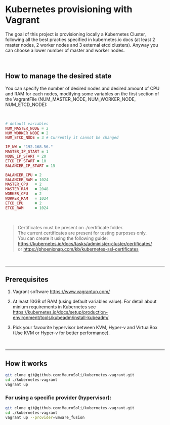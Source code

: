 # Kubernetes provisioning with Vagrant

The goal of this project is provisioning locally a Kubernetes Cluster, following all the best practies specified in kubernetes.io docs (at least 2 master nodes, 2 worker nodes and 3 external etcd clusters). Anyway you can choose a lower number of master and worker nodes.

<br/>

## How to manage the desired state
You can specify the number of desired nodes and desired amount of CPU and RAM for each nodes, modifying some variables on the first section of the VagrantFile (NUM_MASTER_NODE, NUM_WORKER_NODE, NUM_ETCD_NODE):

<br/>

```ruby
# default variables
NUM_MASTER_NODE = 2
NUM_WORKER_NODE = 2
NUM_ETCD_NODE = 3 # Currently it cannot be changed

IP_NW = "192.168.56."
MASTER_IP_START = 1
NODE_IP_START = 20
ETCD_IP_START = 10
BALANCER_IP_START = 15

BALANCER_CPU = 2
BALANCER_RAM = 1024
MASTER_CPU   = 2
MASTER_RAM   = 2048
WORKER_CPU   = 2
WORKER_RAM   = 1024
ETCD_CPU     = 2
ETCD_RAM     = 1024
```

<br/>

>Certificates must be present on ./certificate folder. <br/>
>The current certificates are present for testing purposes only. <br/>
>You can create it using the following guide: 
>https://kubernetes.io/docs/tasks/administer-cluster/certificates/ <br/>
>or
>https://phoenixnap.com/kb/kubernetes-ssl-certificates

<br/>

---
## Prerequisites
1. Vagrant software https://www.vagrantup.com/
1. At least 10GB of RAM (using default variables value).
For detail about minium requirements in Kubernetes see https://kubernetes.io/docs/setup/production-environment/tools/kubeadm/install-kubeadm/

1. Pick your favourite hypervisor between KVM, Hyper-v and VirtualBox (Use KVM or Hyper-v for better performance).

<br/>

---
## How it works
```bash
git clone git@github.com:MauroSoli/kubernetes-vagrant.git
cd ./kubernetes-vagrant
vagrant up
```

### For using a specific provider (hypervisor):
```bash
git clone git@github.com:MauroSoli/kubernetes-vagrant.git
cd ./kubernetes-vagrant
vagrant up --provider=vmware_fusion
```
